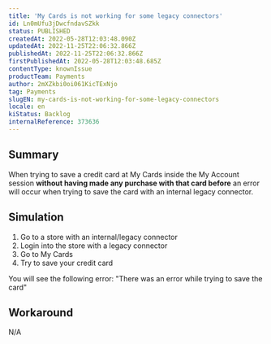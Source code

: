 ```yaml
---
title: 'My Cards is not working for some legacy connectors'
id: Ln0mUfu3jDwcfndavSZkk
status: PUBLISHED
createdAt: 2022-05-28T12:03:48.090Z
updatedAt: 2022-11-25T22:06:32.866Z
publishedAt: 2022-11-25T22:06:32.866Z
firstPublishedAt: 2022-05-28T12:03:48.685Z
contentType: knownIssue
productTeam: Payments
author: 2mXZkbi0oi061KicTExNjo
tag: Payments
slugEN: my-cards-is-not-working-for-some-legacy-connectors
locale: en
kiStatus: Backlog
internalReference: 373636
---
```


## Summary


When trying to save a credit card at My Cards inside the My Account session **without having made any purchase with that card before** an error will occur when trying to save the card with an internal legacy connector.



## Simulation


1. Go to a store with an internal/legacy connector
2. Login into the store with a legacy connector
3. Go to My Cards
4. Try to save your credit card

You will see the following error:
"There was an error while trying to save the card"



## Workaround


N/A

